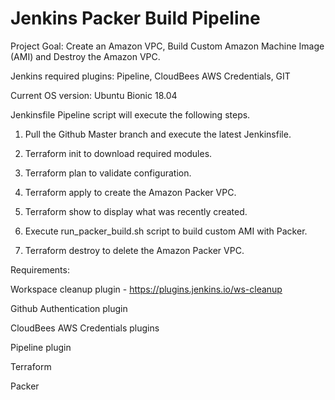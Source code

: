 # Jenkins Packer Build Pipeline

Project Goal: Create an Amazon VPC, Build Custom Amazon Machine Image (AMI) and Destroy the Amazon VPC. 

Jenkins required plugins: Pipeline, CloudBees AWS Credentials, GIT

Current OS version: Ubuntu Bionic 18.04

Jenkinsfile Pipeline script will execute the following steps.

1) Pull the Github Master branch and execute the latest Jenkinsfile.

2) Terraform init to download required modules.

3) Terraform plan to validate configuration.

4) Terraform apply to create the Amazon Packer VPC.

5) Terraform show to display what was recently created.  

3) Execute run_packer_build.sh script to build custom AMI with Packer.

4) Terraform destroy to delete the Amazon Packer VPC.

Requirements:

Workspace cleanup plugin - https://plugins.jenkins.io/ws-cleanup

Github Authentication plugin

CloudBees AWS Credentials plugins

Pipeline plugin

Terraform

Packer
